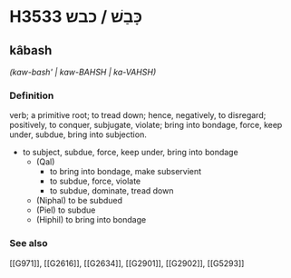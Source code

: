 # H3533 כָּבַשׁ / כבש

## kâbash

_(kaw-bash' | kaw-BAHSH | ka-VAHSH)_

### Definition

verb; a primitive root; to tread down; hence, negatively, to disregard; positively, to conquer, subjugate, violate; bring into bondage, force, keep under, subdue, bring into subjection.

- to subject, subdue, force, keep under, bring into bondage
    - (Qal)
        - to bring into bondage, make subservient
        - to subdue, force, violate
        - to subdue, dominate, tread down
    - (Niphal) to be subdued
    - (Piel) to subdue
    - (Hiphil) to bring into bondage
### See also

[[G971]], [[G2616]], [[G2634]], [[G2901]], [[G2902]], [[G5293]]

